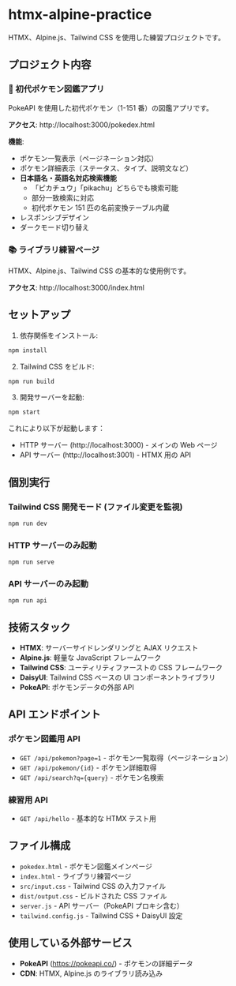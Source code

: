 # htmx-alpine-practice

HTMX、Alpine.js、Tailwind CSS を使用した練習プロジェクトです。

## プロジェクト内容

### 🔴 初代ポケモン図鑑アプリ

PokeAPI を使用した初代ポケモン（1-151 番）の図鑑アプリです。

**アクセス**: http://localhost:3000/pokedex.html

**機能**:

- ポケモン一覧表示（ページネーション対応）
- ポケモン詳細表示（ステータス、タイプ、説明文など）
- **日本語名・英語名対応検索機能**
  - 「ピカチュウ」「pikachu」どちらでも検索可能
  - 部分一致検索に対応
  - 初代ポケモン 151 匹の名前変換テーブル内蔵
- レスポンシブデザイン
- ダークモード切り替え

### 📚 ライブラリ練習ページ

HTMX、Alpine.js、Tailwind CSS の基本的な使用例です。

**アクセス**: http://localhost:3000/index.html

## セットアップ

1. 依存関係をインストール:

```bash
npm install
```

2. Tailwind CSS をビルド:

```bash
npm run build
```

3. 開発サーバーを起動:

```bash
npm start
```

これにより以下が起動します：

- HTTP サーバー (http://localhost:3000) - メインの Web ページ
- API サーバー (http://localhost:3001) - HTMX 用の API

## 個別実行

### Tailwind CSS 開発モード (ファイル変更を監視)

```bash
npm run dev
```

### HTTP サーバーのみ起動

```bash
npm run serve
```

### API サーバーのみ起動

```bash
npm run api
```

## 技術スタック

- **HTMX**: サーバーサイドレンダリングと AJAX リクエスト
- **Alpine.js**: 軽量な JavaScript フレームワーク
- **Tailwind CSS**: ユーティリティファーストの CSS フレームワーク
- **DaisyUI**: Tailwind CSS ベースの UI コンポーネントライブラリ
- **PokeAPI**: ポケモンデータの外部 API

## API エンドポイント

### ポケモン図鑑用 API

- `GET /api/pokemon?page=1` - ポケモン一覧取得（ページネーション）
- `GET /api/pokemon/{id}` - ポケモン詳細取得
- `GET /api/search?q={query}` - ポケモン名検索

### 練習用 API

- `GET /api/hello` - 基本的な HTMX テスト用

## ファイル構成

- `pokedex.html` - ポケモン図鑑メインページ
- `index.html` - ライブラリ練習ページ
- `src/input.css` - Tailwind CSS の入力ファイル
- `dist/output.css` - ビルドされた CSS ファイル
- `server.js` - API サーバー（PokeAPI プロキシ含む）
- `tailwind.config.js` - Tailwind CSS + DaisyUI 設定

## 使用している外部サービス

- **PokeAPI** (https://pokeapi.co/) - ポケモンの詳細データ
- **CDN**: HTMX, Alpine.js のライブラリ読み込み
